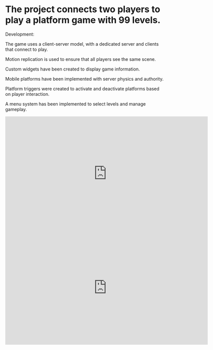 # The project connects two players to play a platform game with 99 levels.

Development:

The game uses a client-server model, with a dedicated server and clients that connect to play.

Motion replication is used to ensure that all players see the same scene.

Custom widgets have been created to display game information.

Mobile platforms have been implemented with server physics and authority.

Platform triggers were created to activate and deactivate platforms based on player interaction.

A menu system has been implemented to select levels and manage gameplay.

<iframe width="640" height="360" src="https://m.youtube.com/watch?v=UH8cMbRYVzI](https://www.youtube.com/watch?v=a_O5_5yBl_w" frameborder="0" allow="autoplay; fullscreen"></iframe>

<iframe width="640" height="360" src="https://www.youtube.com/watch?v=a_O5_5yBl_w" frameborder="0" allow="autoplay; fullscreen"></iframe>
